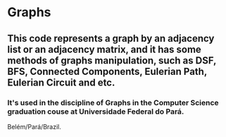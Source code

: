 # Graphs

## This code represents a graph by an adjacency list or an adjacency matrix, and it has some methods of graphs manipulation, such as DSF, BFS, Connected Components, Eulerian Path, Eulerian Circuit and etc.

### It's used in the discipline of Graphs in the Computer Science graduation couse at Universidade Federal do Pará.

Belém/Pará/Brazil.